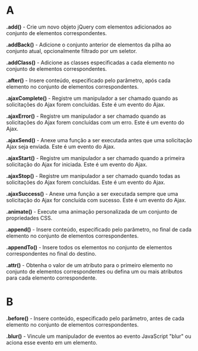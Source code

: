 # A

**.add()** - Crie um novo objeto jQuery com elementos adicionados ao conjunto de elementos correspondentes.

**.addBack()** - Adicione o conjunto anterior de elementos da pilha ao conjunto atual, opcionalmente filtrado por um seletor.

**.addClass()** - Adicione as classes especificadas a cada elemento no conjunto de elementos correspondentes.

**.after()** - Insere conteúdo, especificado pelo parâmetro, após cada elemento no conjunto de elementos correspondentes.

**.ajaxComplete()** - Registre um manipulador a ser chamado quando as solicitações do Ajax forem concluídas. Este é um evento do Ajax.

**.ajaxError()** - Registre um manipulador a ser chamado quando as solicitações do Ajax forem concluídas com um erro. Este é um evento do Ajax.

**.ajaxSend()** - Anexe uma função a ser executada antes que uma solicitação Ajax seja enviada. Este é um evento do Ajax.

**.ajaxStart()** - Registre um manipulador a ser chamado quando a primeira solicitação do Ajax for iniciada. Este é um evento do Ajax.

**.ajaxStop()** - Registre um manipulador a ser chamado quando todas as solicitações do Ajax forem concluídas. Este é um evento do Ajax.

**.ajaxSuccess()** - Anexe uma função a ser executada sempre que uma solicitação do Ajax for concluída com sucesso. Este é um evento do Ajax.

**.animate()** - Execute uma animação personalizada de um conjunto de propriedades CSS.

**.append()** - Insere conteúdo, especificado pelo parâmetro, no final de cada elemento no conjunto de elementos correspondentes.

**.appendTo()** - Insere todos os elementos no conjunto de elementos correspondentes no final do destino.

**.attr()** - Obtenha o valor de um atributo para o primeiro elemento no conjunto de elementos correspondentes ou defina um ou mais atributos para cada elemento correspondente.

# B  

**.before()** - Insere conteúdo, especificado pelo parâmetro, antes de cada elemento no conjunto de elementos correspondentes.

**.blur()** - Vincule um manipulador de eventos ao evento JavaScript "blur" ou aciona esse evento em um elemento.

